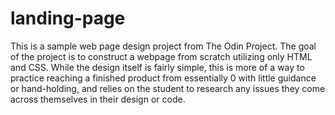 # landing-page
This is a sample web page design project from The Odin Project. The goal of the project is to construct a webpage from scratch utilizing only HTML and CSS. While the design itself is fairly simple, this is more of a way to practice reaching a finished product from essentially 0 with little guidance or hand-holding, and relies on the student to research any issues they come across themselves in their design or code.
